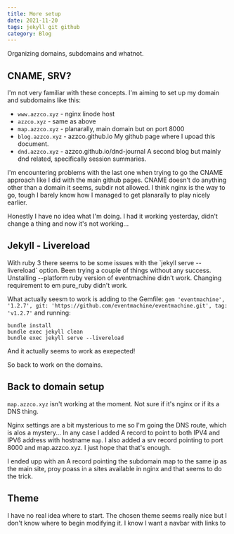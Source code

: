```yaml
---
title: More setup 
date: 2021-11-20
tags: jekyll git github
category: Blog
---
```


Organizing domains, subdomains and whatnot.

## CNAME, SRV?
I'm not very familiar with these concepts. I'm aiming to set up my domain and subdomains like this:
- `www.azzco.xyz` - nginx linode host
- `azzco.xyz` - same as above
- `map.azzco.xyz` - planarally, main domain but on port 8000
- `blog.azzco.xyz` - azzco.github.io
	My github page where I upoad this document.
- `dnd.azzco.xyz` - azzco.github.io/dnd-journal
	A second blog but mainly dnd related, specifically session summaries.

I'm encountering problems with the last one when trying to go the CNAME approach like I did with the main github pages. CNAME doesn't do anything other than a domain it seems, subdir not allowed. I think nginx is the way to go, tough I barely know how I managed to get planarally to play nicely earlier.

Honestly I have no idea what I'm doing. I had it working yesterday, didn't change a thing and now it's not working...

## Jekyll - Livereload
With ruby 3 there seems to be some issues with the `jekyll serve --livereload´ option. Been trying a couple of things without any success. Unstalling --platform ruby version of eventmachine didn't work.
Changing requirement to em pure_ruby didn't work.

What actually seesm to work is adding to the Gemfile:
`gem 'eventmachine', '1.2.7', git: 'https://github.com/eventmachine/eventmachine.git', tag: 'v1.2.7'`
and running:
```
bundle install
bundle exec jekyll clean
bundle exec jekyll serve --livereload
```
And it actually seems to work as exepected!

So back to work on the domains.

## Back to domain setup
`map.azzco.xyz` isn't working at the moment. Not sure if it's nginx or if its a DNS thing.

Nginx settings are a bit mysterious to me so I'm going the DNS route, which is alos a mystery... In any case I added A record to point to both IPV4 and IPV6 address with hostname `map`. I also added a srv record pointing to port 8000 and map.azzco.xyz. I just hope that that's enough. 

I ended upp with an A record pointing the subdomain map to the same ip as the main site, proy poass in a sites available in nginx and that seems to do the trick.


## Theme
I have no real idea where to start. The chosen theme seems really nice but I don't know where to begin modifying it. I know I want a navbar with links to 